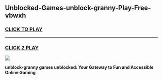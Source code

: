 
## Unblocked-Games-unblock-granny-Play-Free-vbwxh
<h3>
<a href="https://premium76.site?title=unblock-granny&ref=23A">CLICK TO PLAY</a></h3>
<hr>

<h3>
<a href="https://premium76.site?title=unblock-granny&ref=23A">CLICK 2 PLAY</a>
  
</h3>

<a href="https://premium76.site?title=unblock-granny&ref=23A"><img src="https://clearcache.store/games.png"></a>


**unblock-granny games unblocked: Your Gateway to Fun and Accessible Online Gaming**
